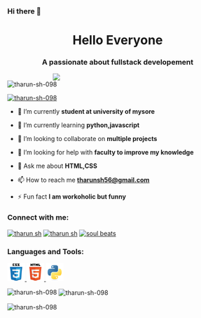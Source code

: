### Hi there 👋

<!--
**Tharun-SH-098/Tharun-SH-098** is a ✨ _special_ ✨ repository because its `README.md` (this file) appears on your GitHub profile.

Here are some ideas to get you started:

- 🔭 I’m currently working on ...
- 🌱 I’m currently learning ...
- 👯 I’m looking to collaborate on ...
- 🤔 I’m looking for help with ...
- 💬 Ask me about ...
- 📫 How to reach me: ...
- 😄 Pronouns: ...
- ⚡ Fun fact: ...
-->
<h1 align="center">Hello Everyone</h1>
<h3 align="center">A passionate about fullstack developement</h3>
<img align="right" width="400"src="C:\Users\THARUN S H\Downloads\unnamed.gif">

<p align="left"> <img src="https://komarev.com/ghpvc/?username=tharun-sh-098&label=Profile%20views&color=0e75b6&style=flat" alt="tharun-sh-098" /> </p>

<p align="left"> <a href="https://github.com/ryo-ma/github-profile-trophy"><img src="https://github-profile-trophy.vercel.app/?username=tharun-sh-098" alt="tharun-sh-098" /></a> </p>

- 🔭 I’m currently **student at university of mysore**

- 🌱 I’m currently learning **python,javascript**

- 👯 I’m looking to collaborate on **multiple projects**

- 🤝 I’m looking for help with **faculty to improve my knowledge**

- 💬 Ask me about **HTML,CSS**

- 📫 How to reach me **tharunsh56@gmail.com**

- ⚡ Fun fact **I am workoholic but funny**

<h3 align="left">Connect with me:</h3>
<p align="left">
<a href="https://linkedin.com/in/tharun sh" target="blank"><img align="center" src="https://raw.githubusercontent.com/rahuldkjain/github-profile-readme-generator/master/src/images/icons/Social/linked-in-alt.svg" alt="tharun sh" height="30" width="40" /></a>
<a href="https://instagram.com/tharun sh" target="blank"><img align="center" src="https://raw.githubusercontent.com/rahuldkjain/github-profile-readme-generator/master/src/images/icons/Social/instagram.svg" alt="tharun sh" height="30" width="40" /></a>
<a href="https://www.youtube.com/c/soul beats" target="blank"><img align="center" src="https://raw.githubusercontent.com/rahuldkjain/github-profile-readme-generator/master/src/images/icons/Social/youtube.svg" alt="soul beats" height="30" width="40" /></a>
</p>

<h3 align="left">Languages and Tools:</h3>
<p align="left"> <a href="https://www.w3schools.com/css/" target="_blank" rel="noreferrer"> <img src="https://raw.githubusercontent.com/devicons/devicon/master/icons/css3/css3-original-wordmark.svg" alt="css3" width="40" height="40"/> </a> <a href="https://www.w3.org/html/" target="_blank" rel="noreferrer"> <img src="https://raw.githubusercontent.com/devicons/devicon/master/icons/html5/html5-original-wordmark.svg" alt="html5" width="40" height="40"/> </a> <a href="https://www.python.org" target="_blank" rel="noreferrer"> <img src="https://raw.githubusercontent.com/devicons/devicon/master/icons/python/python-original.svg" alt="python" width="40" height="40"/> </a> </p>

<p><img align="left" src="https://github-readme-stats.vercel.app/api/top-langs?username=tharun-sh-098&show_icons=true&locale=en&layout=compact" alt="tharun-sh-098" /></p>

<p>&nbsp;<img align="center" src="https://github-readme-stats.vercel.app/api?username=tharun-sh-098&show_icons=true&locale=en" alt="tharun-sh-098" /></p>

<p><img align="center" src="https://github-readme-streak-stats.herokuapp.com/?user=tharun-sh-098&" alt="tharun-sh-098" /></p>
